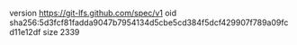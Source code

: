 version https://git-lfs.github.com/spec/v1
oid sha256:5d3fcf81fadda9047b7954134d5cbe5cd384f5dcf429907f789a09fcd11e12df
size 2339
